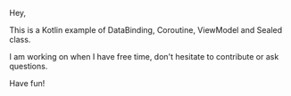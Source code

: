 Hey,

This is a Kotlin example of DataBinding, Coroutine, ViewModel and Sealed class. 

I am working on when I have free time, don't hesitate to contribute or ask questions.

Have fun!
